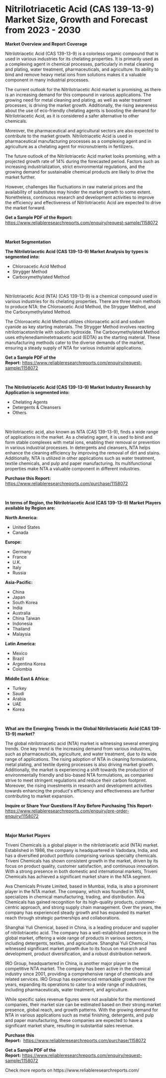 <p><h1>Nitrilotriacetic Acid (CAS 139-13-9) Market Size, Growth and Forecast from 2023 - 2030</h1></p><p><strong>Market Overview and Report Coverage</strong></p>
<p><p>Nitrilotriacetic Acid (CAS 139-13-9) is a colorless organic compound that is used in various industries for its chelating properties. It is primarily used as a complexing agent in chemical processes, particularly in metal cleaning and plating, water treatment, pharmaceuticals, and agriculture. Its ability to bind and remove heavy metal ions from solutions makes it a valuable component in many industrial processes.</p><p>The current outlook for the Nitrilotriacetic Acid market is promising, as there is an increasing demand for this compound in various applications. The growing need for metal cleaning and plating, as well as water treatment processes, is driving the market growth. Additionally, the rising awareness about the use of eco-friendly chelating agents is boosting the demand for Nitrilotriacetic Acid, as it is considered a safer alternative to other chemicals.</p><p>Moreover, the pharmaceutical and agricultural sectors are also expected to contribute to the market growth. Nitrilotriacetic Acid is used in pharmaceutical manufacturing processes as a complexing agent and in agriculture as a chelating agent for micronutrients in fertilizers.</p><p>The future outlook of the Nitrilotriacetic Acid market looks promising, with a projected growth rate of 14% during the forecasted period. Factors such as increasing industrialization, strict environmental regulations, and the growing demand for sustainable chemical products are likely to drive the market further.</p><p>However, challenges like fluctuations in raw material prices and the availability of substitutes may hinder the market growth to some extent. Nonetheless, continuous research and development activities to improve the efficiency and effectiveness of Nitrilotriacetic Acid are expected to drive the market forward.</p></p>
<p><strong>Get a Sample PDF of the Report:</strong> <a href="https://www.reliableresearchreports.com/enquiry/request-sample/1158072">https://www.reliableresearchreports.com/enquiry/request-sample/1158072</a></p>
<p>&nbsp;</p>
<p><strong>Market Segmentation</strong></p>
<p><strong>The Nitrilotriacetic Acid (CAS 139-13-9) Market Analysis by types is segmented into:</strong></p>
<p><ul><li>Chloroacetic Acid Method</li><li>Strygger Method</li><li>Carboxymethylated Method</li></ul></p>
<p>&nbsp;</p>
<p><p>Nitrilotriacetic Acid (NTA) (CAS 139-13-9) is a chemical compound used in various industries for its chelating properties. There are three main methods to produce NTA: the Chloroacetic Acid Method, the Strygger Method, and the Carboxymethylated Method. </p><p>The Chloroacetic Acid Method utilizes chloroacetic acid and sodium cyanide as key starting materials. The Strygger Method involves reacting nitrilotriacetonitrile with sodium hydroxide. The Carboxymethylated Method uses ethylenediaminetetraacetic acid (EDTA) as the starting material. These manufacturing methods cater to the diverse demands of the market, ensuring a steady supply of NTA for various industrial applications.</p></p>
<p><strong>Get a Sample PDF of the Report:</strong>&nbsp;<a href="https://www.reliableresearchreports.com/enquiry/request-sample/1158072">https://www.reliableresearchreports.com/enquiry/request-sample/1158072</a></p>
<p>&nbsp;</p>
<p><strong>The Nitrilotriacetic Acid (CAS 139-13-9) Market Industry Research by Application is segmented into:</strong></p>
<p><ul><li>Chelating Agents</li><li>Detergents & Cleansers</li><li>Others</li></ul></p>
<p>&nbsp;</p>
<p><p>Nitrilotriacetic acid, also known as NTA (CAS 139-13-9), finds a wide range of applications in the market. As a chelating agent, it is used to bind and form stable complexes with metal ions, enabling their removal or prevention in various industrial processes. In detergents and cleansers, NTA helps enhance the cleaning efficiency by improving the removal of dirt and stains. Additionally, NTA is utilized in other applications such as water treatment, textile chemicals, and pulp and paper manufacturing. Its multifunctional properties make NTA a valuable component in different industries.</p></p>
<p><strong>Purchase this Report:</strong>&nbsp; <a href="https://www.reliableresearchreports.com/purchase/1158072">https://www.reliableresearchreports.com/purchase/1158072</a></p>
<p>&nbsp;</p>
<p><strong>In terms of Region, the Nitrilotriacetic Acid (CAS 139-13-9) Market Players available by Region are:</strong></p>
<p>
    <p> <strong> North America: </strong>
        <ul>
            <li>United States</li>
            <li>Canada</li>
        </ul>
        </p> 
    <p> <strong> Europe: </strong>
        <ul>
            <li>Germany</li>
            <li>France</li>
            <li>U.K.</li>
            <li>Italy</li>
            <li>Russia</li>
        </ul>
        </p> 
    <p> <strong> Asia-Pacific: </strong>
        <ul>
            <li>China</li>
            <li>Japan</li>
            <li>South Korea</li>
            <li>India</li>
            <li>Australia</li>
            <li>China Taiwan</li>
            <li>Indonesia</li>
            <li>Thailand</li>
            <li>Malaysia</li>
        </ul>
        </p> 
    <p> <strong> Latin America: </strong>
        <ul>
            <li>Mexico</li>
            <li>Brazil</li>
            <li>Argentina Korea</li>
            <li>Colombia</li>
        </ul>
        </p> 
    <p> <strong> Middle East & Africa: </strong>
        <ul>
            <li>Turkey</li>
            <li>Saudi</li>
            <li>Arabia</li>
            <li>UAE</li>
            <li>Korea</li>
        </ul>
    </p>
    </p>
<p>&nbsp;</p>
<p><strong>What are the Emerging Trends in the Global Nitrilotriacetic Acid (CAS 139-13-9) market?</strong></p>
<p><p>The global nitrilotriacetic acid (NTA) market is witnessing several emerging trends. One key trend is the increasing demand from various industries, such as pharmaceuticals, agriculture, and water treatment, due to its wide range of applications. The rising adoption of NTA in cleaning formulations, metal plating, and textile dyeing processes is also driving market growth. Additionally, the market is experiencing a shift towards the production of environmentally friendly and bio-based NTA formulations, as companies strive to meet stringent regulations and reduce their carbon footprint. Moreover, the rising investments in research and development activities towards enhancing the product's efficiency and effectiveness are further contributing to market expansion.</p></p>
<p><strong>Inquire or Share Your Questions If Any Before Purchasing This Report</strong>- <a href="https://www.reliableresearchreports.com/enquiry/pre-order-enquiry/1158072">https://www.reliableresearchreports.com/enquiry/pre-order-enquiry/1158072</a></p>
<p>&nbsp;</p>
<p><strong>Major Market Players</strong></p>
<p><p>Triveni Chemicals is a global player in the nitrilotriacetic acid (NTA) market. Established in 1986, the company is headquartered in Vadodara, India, and has a diversified product portfolio comprising various specialty chemicals. Triveni Chemicals has shown consistent growth in the market, driven by its focus on product quality, customer satisfaction, and continuous innovation. With a strong presence in both domestic and international markets, Triveni Chemicals has achieved a significant market share in the NTA segment.</p><p>Ava Chemicals Private Limited, based in Mumbai, India, is also a prominent player in the NTA market. The company, which was founded in 1974, specializes in chemical manufacturing, trading, and distribution. Ava Chemicals has gained recognition for its high-quality products, customer-centric approach, and strong supply chain management. Over the years, the company has experienced steady growth and has expanded its market reach through strategic partnerships and collaborations.</p><p>Shanghai Yuli Chemical, based in China, is a leading producer and supplier of nitrilotriacetic acid. The company has a well-established presence in the global market, offering a wide range of products in various sectors, including detergents, textiles, and agriculture. Shanghai Yuli Chemical has witnessed significant market growth due to its focus on research and development, product diversification, and a robust distribution network.</p><p>IRO Group, headquartered in China, is another major player in the competitive NTA market. The company has been active in the chemical industry since 2001, providing a comprehensive range of chemicals and related services. IRO Group has experienced remarkable growth over the years, expanding its operations to cater to a wide range of industries, including pharmaceuticals, water treatment, and agriculture.</p><p>While specific sales revenue figures were not available for the mentioned companies, their market size can be estimated based on their strong market presence, global reach, and growth patterns. With the growing demand for NTA in various applications such as metal finishing, detergents, and pulp and paper manufacturing, these companies are expected to have a significant market share, resulting in substantial sales revenue.</p></p>
<p><strong>Purchase this Report:</strong>&nbsp;&nbsp;<a href="https://www.reliableresearchreports.com/purchase/1158072">https://www.reliableresearchreports.com/purchase/1158072</a></p>
<p></p>
<p><strong>Get a Sample PDF of the Report:</strong>&nbsp;<a href="https://www.reliableresearchreports.com/enquiry/request-sample/1158072">https://www.reliableresearchreports.com/enquiry/request-sample/1158072</a></p>
<p>Check more reports on https://www.reliableresearchreports.com/</p>